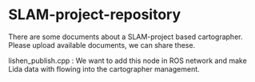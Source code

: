 # SLAM-project-repository
There are some documents about a SLAM-project based cartographer.
Please upload available documents, we can share these.
  
  
  
  lishen_publish.cpp : We want to add this node in ROS network and make Lida data with flowing into the cartographer management.

